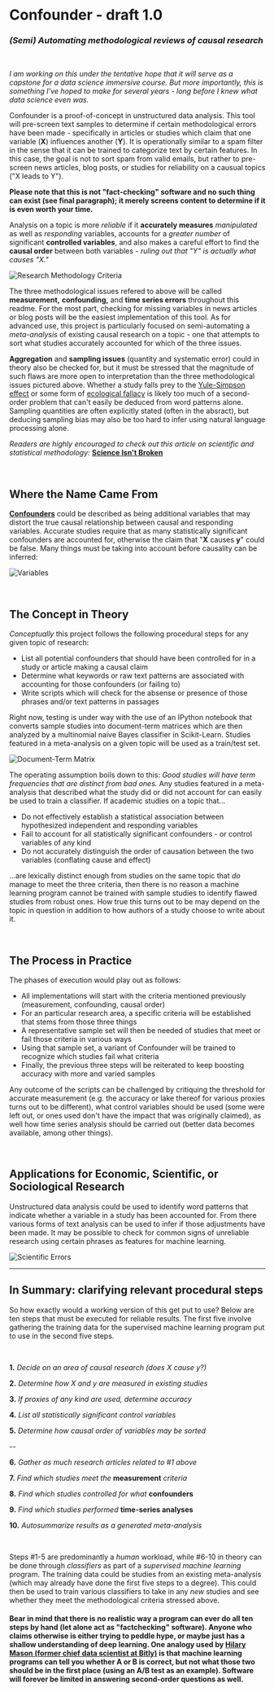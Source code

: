 # Confounder - draft 1.0

### *(Semi) Automating methodological reviews of causal research*

&nbsp;

*I am working on this under the tentative hope that it will serve as a capstone for a data science immersive course. But more importantly, this is something I've hoped to make for several years - long before I knew what data science even was.*

Confounder is a proof-of-concept in unstructured data analysis. This tool will pre-screen text samples to determine if certain methodological errors have been made - specifically in articles or studies which claim that one variable (**X**) influences another (**Y**). It is operationally similar to a spam filter in the sense that it can be trained to categorize text by certain features. In this case, the goal is not to sort spam from valid emails, but rather to pre-screen news articles, blog posts, or studies for reliability on a causual topics ("X leads to Y").

**Please note that this is not "fact-checking" software and no such thing can exist (see final paragraph); it merely screens content to determine if it is even worth your time.**

Analysis on a topic is more *reliable* if it **accurately measures** *manipulated* as well as *responding* variables, accounts for a *greater number* of significant **controlled variables**, and also makes a careful effort to find the **causal order** between both variables - *ruling out that "Y" is actually what causes "X."*

![Research Methodology Criteria](https://raw.githubusercontent.com/analyticascent/confounder/master/Research%20Methodology.png)

The three methodological issues refered to above will be called **measurement,** **confounding,** and **time series errors** throughout this readme. For the most part, checking for missing variables in news articles or blog posts will be the easiest implementation of this tool. As for advanced use, this project is particularly focused on semi-automating a *meta-analysis* of existing causal research on a topic - one that attempts to sort what studies accurately accounted for which of the three issues.

**Aggregation** and **sampling issues** (quantity and systematic error) could in theory also be checked for, but it must be stressed that the magnitude of such flaws are more open to interpretation than the three methodological issues pictured above. Whether a study falls prey to the [Yule-Simpson effect](http://www.wsj.com/articles/SB125970744553071829) or some form of [ecological fallacy](http://www.socialresearchmethods.net/kb/fallacy.php) is likely too much of a second-order problem that can't easily be deduced from word patterns alone. Sampling quantities are often explicitly stated (often in the absract), but deducing sampling bias may also be too hard to infer using natural language processing alone.

*Readers are highly encouraged to check out this article on scientific and statistical methodology:* [**Science Isn't Broken**](http://fivethirtyeight.com/features/science-isnt-broken/)

&nbsp;

## Where the Name Came From

[**Confounders**](https://en.wikipedia.org/wiki/Confounding) could be described as being additional variables that may distort the true causal relationship between causal and responding variables. Accurate studies require that as many statistically significant confounders are accounted for, otherwise the claim that "**X** causes **y**" could be false. Many things must be taking into account before causality can be inferred:

![Variables](https://significantlystatistical.files.wordpress.com/2014/12/slide-31.png "Variable Types")

&nbsp;

## The Concept in Theory

*Conceptually* this project follows the following procedural steps for any given topic of research:

* List all potential confounders that should have been controlled for in a study or article making a causal claim
* Determine what keywords or raw text patterns are associated with accounting for those confounders (or failing to)
* Write scripts which will check for the absense or presence of those phrases and/or text patterns in passages

Right now, testing is under way with the use of an IPython notebook that converts sample studies into document-term matrices which are then analyzed by a multinomial naive Bayes classifier in Scikit-Learn. Studies featured in a meta-analysis on a given topic will be used as a train/test set.

![Document-Term Matrix](http://mlg.postech.ac.kr/static/research/nmf_cluster1.PNG)

The operating assumption boils down to this: *Good studies will have term frequencies that are distinct from bad ones.* Any studies featured in a meta-analysis that described what the study did or did not account for can easily be used to train a classifier. If academic studies on a topic that... 

* Do not effectively establish a statistical association between hypothesized independent and responding variables
* Fail to account for all statistically significant confounders - or control variables of any kind
* Do not accurately distinguish the order of causation between the two variables (conflating cause and effect)

...are lexically distinct enough from studies on the same topic that *do* manage to meet the three criteria, then there is no reason a machine learning program cannot be trained with sample studies to identify flawed studies from robust ones. How true this turns out to be may depend on the topic in question in addition to how authors of a study choose to write about it.

&nbsp;

## The Process in Practice

The phases of execution would play out as follows:

* All implementations will start with the criteria mentioned previously (measurement, confounding, causal order)
* For an particular research area, a specific criteria will be established that stems from those three things
* A representative sample set will then be needed of studies that meet or fail those criteria in various ways
* Using that sample set, a variant of Confounder will be trained to recognize which studies fail what criteria
* Finally, the previous three steps will be reiterated to keep boosting accuracy with more and varied samples

Any outcome of the scripts can be challenged by critiquing the threshold for accurate measurement (e.g. the accuracy or lake thereof for various proxies turns out to be different), what control variables should be used (some were left out, or ones used don't have the impact that was originally claimed), as well how time series analysis should be carried out (better data becomes available, among other things).

&nbsp;

## Applications for Economic, Scientific, or Sociological Research

Unstructured data analysis could be used to identify word patterns that indicate whether a variable in a study has been accounted for. From there various forms of text analysis can be used to infer if those adjustments have been made. It may be possible to check for common signs of unreliable research using certain phrases as features for machine learning.

![Scientific Errors](http://www.compoundchem.com/wp-content/uploads/2014/04/A-Rough-Guide-to-Spotting-Bad-Science-2015.png "A Rough Guide to Spotting Bad Science")

___

## In Summary: clarifying relevant procedural steps

So how exactly would a working version of this get put to use? Below are ten steps that must be executed for reliable results. The first five involve gathering the training data for the supervised machine learning program put to use in the second five steps. 

&nbsp;

 **1.** *Decide on an area of causal research (does X cause y?)*

 **2.** *Determine how X and y are measured in existing studies*

 **3.** *If proxies of any kind are used, determine accuracy*

 **4.** *List all statistically significant control variables*
 
 **5.** *Determine how causal order of variables may be sorted*
 
 --
 
 **6.** *Gather as much research articles related to #1 above*
 
 **7.** *Find which studies meet the* **measurement** *criteria*
 
 **8.** *Find which studies controlled for what* **confounders**
 
 **9.** *Find which studies performed* **time-series analyses**
 
 **10.** *Autosummarize results as a generated meta-analysis*
 
 &nbsp;
 
 Steps #1-5 are predominantly a *human* workload, while #6-10 in theory can be done through *classifiers* as part of a *supervised machine learning* program. The training data could be studies from an existing meta-analysis (which may already have done the first five steps to a degree). This could then be used to train various classifiers to take in any *new* studies and see whether they meet the methodological criteria stressed above. 
 
#### Bear in mind that there is no realistic way a program can ever do all ten steps by hand (let alone act as "factchecking" software). Anyone who claims otherwise is either trying to peddle hype, or maybe just has a shallow understanding of deep learning. One analogy used by [Hilary Mason (former chief data scientist at Bitly)](http://www.pcmaconvene.org/features/the-mindset-you-need-to-develop-according-to-data-expert-hilary-mason/) is that machine learning programs can tell you whether A or B is correct, but not what those two should be in the first place (using an A/B test as an example). Software will forever be limited in answering second-order questions as well.
